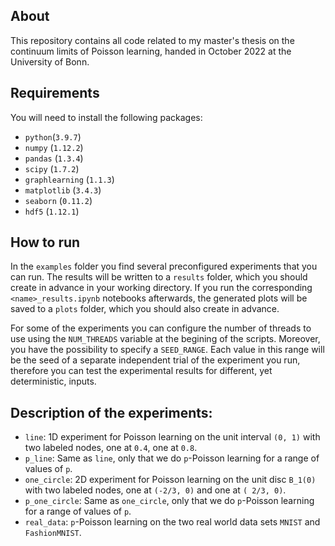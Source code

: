 ## About

This repository contains all code related to my master's thesis on the continuum limits of Poisson learning, handed in October 2022 at the University of Bonn.

## Requirements

You will need to install the following packages:

* `python`(`3.9.7`)
* `numpy` (`1.12.2`)
* `pandas` (`1.3.4`)
* `scipy` (`1.7.2`)
* `graphlearning` (`1.1.3`)
* `matplotlib` (`3.4.3`)
* `seaborn` (`0.11.2`)
* `hdf5` (`1.12.1`)

## How to run

In the `examples` folder you find several preconfigured experiments that you can run. The results will be written to a `results` folder, which you should create in advance in your working directory. If you run the corresponding `<name>_results.ipynb` notebooks afterwards, the generated plots will be saved to a `plots` folder, which you should also create in advance.

For some of the experiments you can configure the number of threads to use using the `NUM_THREADS` variable at the begining of the scripts. Moreover, you have the possibility to specify a `SEED_RANGE`. Each value in this range will be the seed of a separate independent trial of the experiment you run, therefore you can test the experimental results for different, yet deterministic, inputs.

## Description of the experiments:

* `line`: 1D experiment for Poisson learning on the unit interval `(0, 1)` with two labeled nodes, one at `0.4`, one at `0.8`.
* `p_line`: Same as `line`, only that we do `p`-Poisson learning for a range of values of `p`.
* `one_circle`: 2D experiment for Poisson learning on the unit disc `B_1(0)` with two labeled nodes, one at `(-2/3, 0)` and one at `( 2/3, 0)`.
* `p_one_circle`: Same as `one_circle`, only that we do `p`-Poisson learning for a range of values of `p`.
* `real_data`: `p`-Poisson learning on the two real world data sets `MNIST` and `FashionMNIST`.